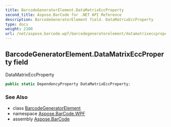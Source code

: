 ```yaml
---
title: BarcodeGeneratorElement.DataMatrixEccProperty
second_title: Aspose.BarCode for .NET API Reference
description: BarcodeGeneratorElement field. DataMatrixEccProperty
type: docs
weight: 2100
url: /net/aspose.barcode.wpf/barcodegeneratorelement/datamatrixeccproperty/
---
```

## BarcodeGeneratorElement.DataMatrixEccProperty field

DataMatrixEccProperty

```csharp
public static DependencyProperty DataMatrixEccProperty;
```

### See Also

* class [BarcodeGeneratorElement](../)
* namespace [Aspose.BarCode.WPF](../../barcodegeneratorelement/)
* assembly [Aspose.BarCode](../../../)


